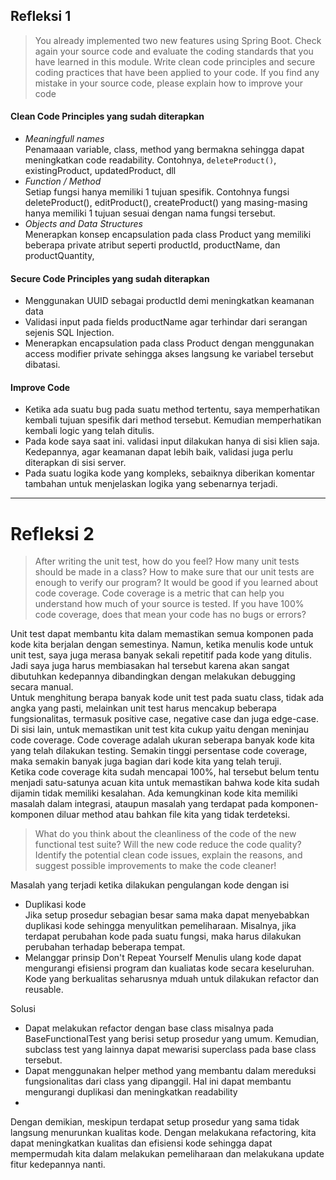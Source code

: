 ## Refleksi 1

> You already implemented two new features using Spring Boot. Check again your source code and evaluate the coding standards that you have learned in this module. Write clean code principles and secure coding practices that have been applied to your code.  If you find any mistake in your source code, please explain how to improve your code

#### Clean Code Principles yang sudah diterapkan
- *Meaningfull names* <br>
  Penamaaan variable, class, method yang bermakna sehingga dapat meningkatkan code readability. Contohnya, `deleteProduct()`, existingProduct, updatedProduct, dll
- *Function / Method*<br>
  Setiap fungsi hanya memiliki 1 tujuan spesifik. Contohnya fungsi deleteProduct(), editProduct(), createProduct() yang masing-masing hanya memiliki 1 tujuan sesuai dengan nama fungsi tersebut.
- *Objects and Data Structures*<br>
  Menerapkan konsep encapsulation pada class Product yang memiliki beberapa private atribut seperti productId, productName, dan productQuantity,


#### Secure Code Principles yang sudah diterapkan
- Menggunakan UUID sebagai productId demi meningkatkan keamanan data
- Validasi input pada fields productName agar terhindar dari serangan sejenis SQL Injection.
- Menerapkan encapsulation pada class Product dengan menggunakan access modifier private sehingga akses langsung ke variabel tersebut dibatasi.

#### Improve Code
- Ketika ada suatu bug pada suatu method tertentu, saya memperhatikan kembali tujuan spesifik dari method tersebut. Kemudian memperhatikan kembali logic yang telah ditulis.
- Pada kode saya saat ini. validasi input dilakukan hanya di sisi klien saja. Kedepannya, agar keamanan dapat lebih baik, validasi juga perlu diterapkan di sisi server.
- Pada suatu logika kode yang kompleks, sebaiknya diberikan komentar tambahan untuk menjelaskan logika yang sebenarnya terjadi.



<hr>

# Refleksi 2

> After writing the unit test, how do you feel? How many unit tests should be made in a class? How to make sure that our unit tests are enough to verify our program? It would be good if you learned about code coverage. Code coverage is a metric that can help you understand how much of your source is tested. If you have 100% code coverage, does that mean your code has no bugs or errors?

Unit test dapat membantu kita dalam memastikan semua komponen pada kode kita berjalan dengan semestinya. Namun, ketika menulis kode untuk unit test, saya juga merasa banyak sekali repetitif pada kode yang ditulis. Jadi saya juga harus membiasakan hal tersebut karena akan sangat dibutuhkan kedepannya dibandingkan dengan melakukan debugging secara manual.
<br>
Untuk menghitung berapa banyak kode unit test pada suatu class, tidak ada angka yang pasti, melainkan unit test harus mencakup beberapa fungsionalitas, termasuk positive case, negative case dan juga edge-case.  
Di sisi lain, untuk memastikan unit test kita cukup yaitu dengan meninjau code coverage. Code coverage adalah ukuran seberapa banyak kode kita yang telah dilakukan testing. Semakin tinggi persentase code coverage, maka semakin banyak juga bagian dari kode kita yang telah teruji.
<br>
Ketika code coverage kita sudah mencapai 100%, hal tersebut belum tentu menjadi satu-satunya acuan kita untuk memastikan bahwa kode kita sudah dijamin tidak memiliki kesalahan. Ada kemungkinan kode kita memiliki masalah dalam integrasi, ataupun masalah yang terdapat pada komponen-komponen diluar method atau bahkan file kita yang tidak terdeteksi.

> What do you think about the cleanliness of the code of the new functional test suite? Will the new code reduce the code quality? Identify the potential clean code issues, explain the reasons, and suggest possible improvements to make the code cleaner!

Masalah yang terjadi ketika dilakukan pengulangan kode dengan isi  <br>
- Duplikasi kode<br>
  Jika setup prosedur sebagian besar sama maka dapat menyebabkan duplikasi kode sehingga menyulitkan pemeliharaan. Misalnya, jika terdapat perubahan kode pada suatu fungsi, maka harus dilakukan perubahan terhadap beberapa tempat.
- Melanggar prinsip Don't Repeat Yourself
  Menulis ulang kode dapat mengurangi efisiensi program dan kualiatas kode secara keseluruhan. Kode yang berkualitas seharusnya mduah untuk dilakukan refactor dan reusable.<br>


Solusi
- Dapat melakukan refactor dengan base class misalnya pada BaseFunctionalTest yang berisi setup prosedur yang umum. Kemudian, subclass test yang lainnya dapat mewarisi superclass pada base class tersebut.
- Dapat menggunakan helper method yang membantu dalam mereduksi fungsionalitas dari class yang dipanggil. Hal ini dapat membantu mengurangi duplikasi dan meningkatkan readability <br>
-
Dengan demikian, meskipun terdapat setup prosedur yang sama tidak langsung menurunkan kualitas kode. Dengan melakukana refactoring, kita dapat meningkatkan kualitas dan efisiensi kode sehingga dapat mempermudah kita dalam melakukan pemeliharaan dan melakukana update fitur kedepannya nanti.